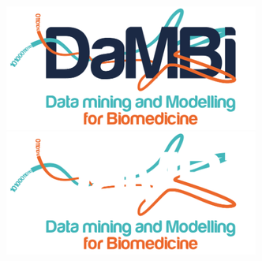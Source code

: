 ![alt text](v6a/dambiv6a-01.png "Logo Title Text 1")
![alt text](v6a/dambiv6a_white-01.png "Logo Title Text 1")
